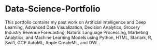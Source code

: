 # Data-Science-Portfolio
This portfolio contains my past work on Artificial Intelligence and Deep Learning, Advanced Data Visualization, Decision Analytics, Grocery Industry Revenue Forecasting, Natural Language Processing, Marketing Analytics, and Machine Learning Models using Python, HTML, Starlark, R, Swift, GCP AutoML, Apple CreateML, and OWL.
